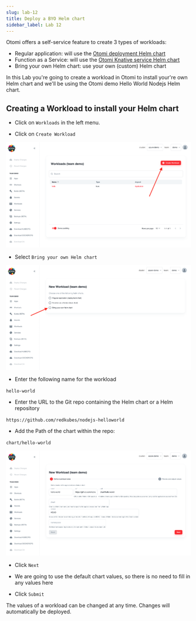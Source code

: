 ```yaml
---
slug: lab-12
title: Deploy a BYO Helm chart
sidebar_label: Lab 12
---
```


Otomi offers a self-service feature to create 3 types of workloads:

- Regular application: will use the [Otomi deployment Helm chart](https://github.com/redkubes/otomi-charts)
- Function as a Service: will use the [Otomi Knative service Helm chart](https://github.com/redkubes/otomi-charts)
- Bring your own Helm chart: use your own (custom) Helm chart

In this Lab you're going to create a workload in Otomi to install your're own Helm chart and we'll be using the Otomi demo Hello World Nodejs Helm chart.

## Creating a Workload to install your Helm chart

- Click on `Workloads` in the left menu.

- Click on `Create Workload`

![kubecfg](../../img/create-workload.png)

- Select `Bring your own Helm chart`

![kubecfg](../../img/byo-chart-workload.png)

- Enter the following name for the workload

`hello-world`

- Enter the URL to the Git repo containing the Helm chart or a Helm repository

`https://github.com/redkubes/nodejs-helloworld`

- Add the Path of the chart within the repo:

`chart/hello-world`

![kubecfg](../../img/byo-chart-workload-2.png)

- Click `Next`

- We are going to use the default chart values, so there is no need to fill in any values here

- Click `Submit`

The values of a workload can be changed at any time. Changes will automatically be deployed.